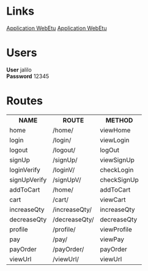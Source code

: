 <h1>Links</h1>
<a href="https://webetu.iutnc.univ-lorraine.fr/~fierrolo1u/index.php">Application WebEtu</a>
<a href="https://webetu.iutnc.univ-lorraine.fr/~fierrolo1u/index.php">Application WebEtu</a>

<h1>Users</h1>
<b>User</b> jalilo
<br>
<b>Password</b> 12345


<h1>Routes</h1>

<table>
  <tr>
    <th>NAME</th>
    <th>ROUTE</th>
    <th>METHOD</th>
  </tr>
  <tr>
    <td>home</td>
    <td>/home/</td>
    <td>viewHome</td>
  </tr>
  <tr>
    <td>login</td>
    <td>/login/</td>
    <td>viewLogin</td>
  </tr>
  <tr>
    <td>logout</td>
    <td>/logout/</td>
    <td>logOut</td>
  </tr>
  <tr>
    <td>signUp</td>
    <td>/signUp/</td>
    <td>viewSignUp</td>
  </tr>
  <tr>
    <td>loginVerify</td>
    <td>/loginV/</td>
    <td>checkLogin</td>
  </tr>
  <tr>
    <td>signUpVerify</td>
    <td>/signUpV/</td>
    <td>checkSignUp</td>
  </tr>
  <tr>
     <td>addToCart</td>
     <td>/home/</td>
     <td>addToCart</td>
  </tr>
  <tr>
     <td>cart</td>
     <td>/cart/</td>
     <td>viewCart</td>
  </tr>
  <tr>
     <td>increaseQty</td>
     <td>/increaseQty/</td>
     <td>increaseQty</td>
  </tr>
  <tr>
     <td>decreaseQty</td>
     <td>/decreaseQty/</td>
     <td>decreaseQty</td>
  </tr>
  <tr>
     <td>profile</td>
     <td>/profile/</td>
     <td>viewProfile</td>
  </tr>
  <tr>
     <td>pay</td>
     <td>/pay/</td>
     <td>viewPay</td>
  </tr>
  <tr>
     <td>payOrder</td>
     <td>/payOrder/</td>
     <td>payOrder</td>
  </tr>
  <tr>
     <td>viewUrl</td>
     <td>/viewUrl/</td>
     <td>viewUrl</td>
  </tr>
  
</table>